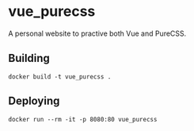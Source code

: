 # vue_purecss

A personal website to practive both Vue and PureCSS.

## Building

```shell
docker build -t vue_purecss .
```

## Deploying

```shell
docker run --rm -it -p 8080:80 vue_purecss
```
